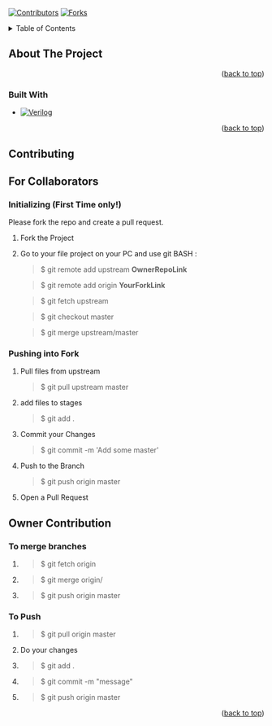 <a name="readme-top"></a>

<!-- PROJECT SHIELDS -->
<!--
*** I'm using markdown "reference style" links for readability.
*** Reference links are enclosed in brackets [ ] instead of parentheses ( ).
*** See the bottom of this document for the declaration of the reference variables
*** for contributors-url, forks-url, etc. This is an optional, concise syntax you may use.
*** https://www.markdownguide.org/basic-syntax/#reference-style-links
-->
[![Contributors][contributors-shield]][contributors-url]
[![Forks][forks-shield]][forks-url]



<!-- TABLE OF CONTENTS -->
<details>
  <summary>Table of Contents</summary>
  <ol>
    <li>
      <a href="#about-the-project">About The Project</a>
      <ul>
        <li><a href="#built-with">Built With</a></li>
      </ul>
    </li>
    <li>
	<a href="#contributing">Contributing</a>
      <ul>
        <li><a href="#For-Collaborators">For Collaborators</a>
	      <ul>
        	<li><a href="#Initializing">Initializing</a></li>
       		<li><a href="#Pushing-into-Fork">Pushing into Fork</a></li>
     	      </ul>
	</li>
        <li><a href="#Owner-Contribution">Owner Contribution</a>
		<ul>
        	   <li><a href="#To-merge-branches">To merge branches</a></li>
       		   <li><a href="#To-Push">To Push</a></li>
     	        </ul>
	</li>
      </ul>

    </li>
  </ol>
</details>



<!-- ABOUT THE PROJECT -->
## About The Project



<p align="right">(<a href="#readme-top">back to top</a>)</p>



### Built With


* [![Verilog][VerilogIcon]][Verilog-url]


<p align="right">(<a href="#readme-top">back to top</a>)</p>



<!-- CONTRIBUTING -->
## Contributing

## For Collaborators

### Initializing (First Time only!)

Please fork the repo and create a pull request.

1. Fork the Project 

2. Go to your file project on your PC and use git BASH :

	> $ git remote add upstream **OwnerRepoLink** 

	> $ git remote add origin **YourForkLink**

	> $ git fetch upstream 

	> $ git checkout master 

	> $ git merge upstream/master 


### Pushing into Fork

1. Pull files from upstream
	> $ git pull upstream master

2. add files to stages
	> $ git add . 

3. Commit your Changes
	> $ git commit -m 'Add some master'

4. Push to the Branch
	> $ git push origin master

5. Open a Pull Request



## Owner Contribution

### To merge branches

1. > $ git fetch origin <Branch>

2. > $ git merge origin/<Branch>

3. > $ git push origin master

### To Push

1. > $ git pull origin master

2. Do your changes

3. > $ git add .

4. > $ git commit -m "message"

5. > $ git push origin master


<p align="right">(<a href="#readme-top">back to top</a>)</p>





<!-- MARKDOWN LINKS & IMAGES -->

[contributors-shield]: https://img.shields.io/github/contributors/AndrewGemi/PIC_8259A.svg?style=for-the-badge
[contributors-url]: https://github.com/AndrewGemi/PIC_8259A/graphs/contributors
[forks-shield]: https://img.shields.io/github/forks/AndrewGemi/PIC_8259A.svg?style=for-the-badge
[forks-url]: https://github.com/AndrewGemi/PIC_8259A/network/members

[VerilogIcon]: https://www.accellera.org/images/logo/verilog-logo-white.png
[Verilog-url]: https://www.accellera.org/standards/vlog 

